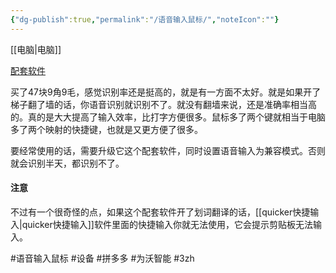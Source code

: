 ```yaml
---
{"dg-publish":true,"permalink":"/语音输入鼠标/","noteIcon":""}
---
```



[[电脑\|电脑]]

[配套软件](https://www.miclink.net/MDL/)

买了47块9角9毛，感觉识别率还是挺高的，就是有一方面不太好。就是如果开了梯子翻了墙的话，你语音识别就识别不了。就没有翻墙来说，还是准确率相当高的。真的是大大提高了输入效率，比打字方便很多。鼠标多了两个键就相当于电脑多了两个映射的快捷键，也就是又更方便了很多。

要经常使用的话，需要升级它这个配套软件，同时设置语音输入为兼容模式。否则就会识别半天，都识别不了。
#### 注意
不过有一个很奇怪的点，如果这个配套软件开了划词翻译的话，[[quicker快捷输入\|quicker快捷输入]]软件里面的快捷输入你就无法使用，它会提示剪贴板无法输入。

#语音输入鼠标 #设备 #拼多多 #为沃智能 #3zh 